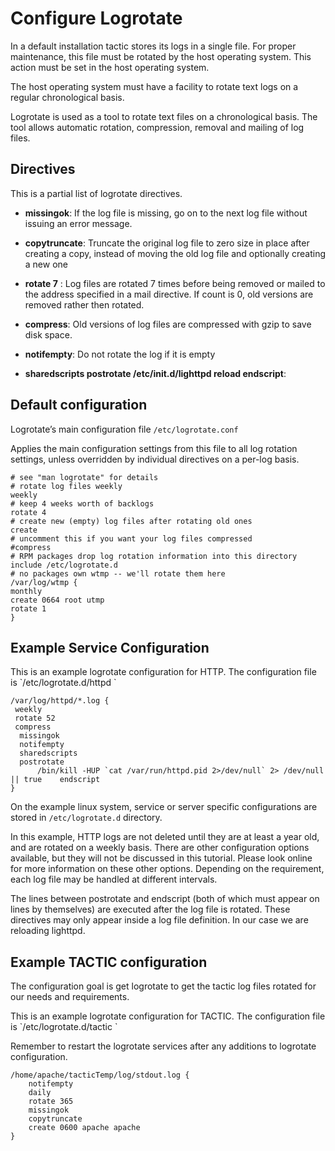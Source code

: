 # Configure Logrotate

In a default installation tactic stores its logs in a single file. For
proper maintenance, this file must be rotated by the host operating
system. This action must be set in the host operating system. 

The host operating system must have a facility to rotate text logs on a
regular chronological basis.

Logrotate is used as a tool to rotate text files on a chronological
basis. The tool allows automatic rotation, compression, removal and
mailing of log files.

## Directives

This is a partial list of logrotate directives.

-   **missingok**: If the log file is missing, go on to the next log file
    without issuing an error message.

-   **copytruncate**: Truncate the original log file to zero size in place
    after creating a copy, instead of moving the old log file and optionally
    creating a new one

-   **rotate 7** : Log files are rotated 7 times before being removed or
    mailed to the address specified in a mail directive. If count is 0, old
    versions are removed rather then rotated.

-   **compress**: Old versions of log files are compressed with gzip to save
    disk space.

-   **notifempty**: Do not rotate the log if it is empty

-   **sharedscripts postrotate /etc/init.d/lighttpd reload endscript**:

## Default configuration

Logrotate’s main configuration file `/etc/logrotate.conf`

Applies the main configuration settings from this file to all log
rotation settings, unless overridden by individual directives on a
per-log basis.

    # see "man logrotate" for details
    # rotate log files weekly
    weekly
    # keep 4 weeks worth of backlogs
    rotate 4
    # create new (empty) log files after rotating old ones
    create
    # uncomment this if you want your log files compressed
    #compress
    # RPM packages drop log rotation information into this directory
    include /etc/logrotate.d
    # no packages own wtmp -- we'll rotate them here
    /var/log/wtmp {
    monthly
    create 0664 root utmp
    rotate 1
    }

## Example Service Configuration

This is an example logrotate configuration for HTTP. The configuration
file is \`/etc/logrotate.d/httpd \`

    /var/log/httpd/*.log {
     weekly
     rotate 52
     compress
      missingok
      notifempty
      sharedscripts
      postrotate
          /bin/kill -HUP `cat /var/run/httpd.pid 2>/dev/null` 2> /dev/null || true    endscript
    }

On the example linux system, service or server specific configurations
are stored in `/etc/logrotate.d` directory. 

In this example, HTTP logs are not deleted until they are at least a
year old, and are rotated on a weekly basis. There are other
configuration options available, but they will not be discussed in this
tutorial. Please look online for more information on these other
options. Depending on the requirement, each log file may be handled at
different intervals.

The lines between postrotate and endscript (both of which must appear on
lines by themselves) are executed after the log file is rotated. These
directives may only appear inside a log file definition. In our case we
are reloading lighttpd.

## Example TACTIC configuration

The configuration goal is get logrotate to get the tactic log files
rotated for our needs and requirements.

This is an example logrotate configuration for TACTIC.
The configuration file is \`/etc/logrotate.d/tactic \`

Remember to restart the logrotate services after any additions to
logrotate configuration.

    /home/apache/tacticTemp/log/stdout.log {
        notifempty
        daily
        rotate 365
        missingok
        copytruncate
        create 0600 apache apache
    }

